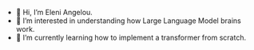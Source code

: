 - 👋 Hi, I’m Eleni Angelou.
- 👀 I’m interested in understanding how Large Language Model brains work.
- 🌱 I’m currently learning how to implement a transformer from scratch.
